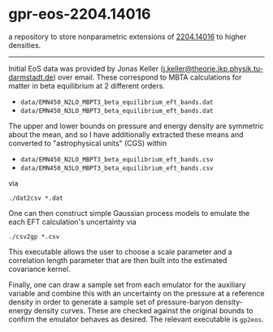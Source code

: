 # gpr-eos-2204.14016

a repository to store nonparametric extensions of [2204.14016](https://arxiv.org/abs/2204.14016) to higher densities.

---

Initial EoS data was provided by Jonas Keller (j.keller@theorie.ikp.physik.tu-darmstadt.de) over email.
These correspond to MBTA calculations for matter in beta equilibrium at 2 different orders.

  * `data/EMN450_N2LO_MBPT3_beta_equilibrium_eft_bands.dat`
  * `data/EMN450_N3LO_MBPT3_beta_equilibrium_eft_bands.dat`

The upper and lower bounds on pressure and energy density are symmetric about the mean, and so I have additionally extracted these means and converted to "astrophysical units" (CGS) within

  * `data/EMN450_N2LO_MBPT3_beta_equilibrium_eft_bands.csv`
  * `data/EMN450_N3LO_MBPT3_beta_equilibrium_eft_bands.csv`

via

```
./dat2csv *.dat
```

One can then construct simple Gaussian process models to emulate the each EFT calculation's uncertainty via

```
./csv2gp *.csv
```

This executable allows the user to choose a scale parameter and a correlation length parameter that are then built into the estimated covariance kernel.

Finally, one can draw a sample set from each emulator for the auxiliary variable and combine this with an uncertainty on the pressure at a reference density in order to generate a sample set of pressure-baryon density-energy density curves.
These are checked against the original bounds to confirm the emulator behaves as desired.
The relevant executable is `gp2eos`.
